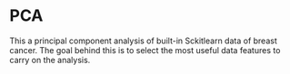 # PCA
This a principal component analysis of built-in Sckitlearn data of breast cancer. The goal behind this is to select the most useful data features to carry on the analysis.
